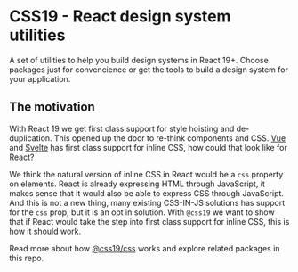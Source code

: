 # CSS19 - React design system utilities

A set of utilities to help you build design systems in React 19+. Choose packages just for convencience or get the tools to build a design system for your application.

## The motivation

With React 19 we get first class support for style hoisting and de-duplication.
This opened up the door to re-think components and CSS. [Vue](https://vuejs.org/) and [Svelte](https://svelte.dev/) has first class support for inline CSS, how could that look like for React?

We think the natural version of inline CSS in React would be a `css` property on elements. React is already expressing HTML through JavaScript, it makes sense that it would also be able to express CSS through JavaScript. And this is not a new thing, many existing CSS-IN-JS solutions has support for the `css` prop, but it is an opt in solution. With `@css19` we want to show that if React would take the step into first class support for inline CSS, this is how it should work.

Read more about how [@css19/css]('./css/README.md) works and explore related packages in this repo.
